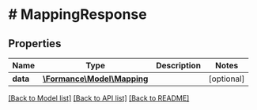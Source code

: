 # # MappingResponse

## Properties

Name | Type | Description | Notes
------------ | ------------- | ------------- | -------------
**data** | [**\Formance\Model\Mapping**](Mapping.md) |  | [optional]

[[Back to Model list]](../../README.md#models) [[Back to API list]](../../README.md#endpoints) [[Back to README]](../../README.md)

